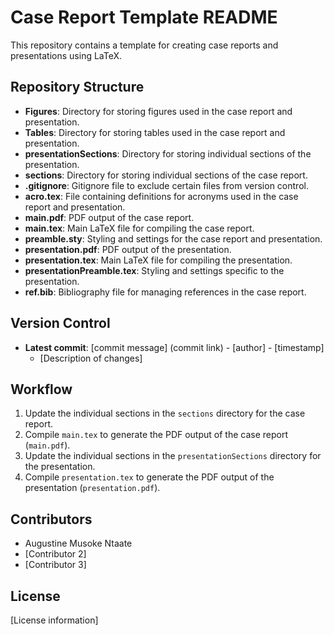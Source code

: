 # Case Report Template README

This repository contains a template for creating case reports and presentations using LaTeX.

## Repository Structure

- **Figures**: Directory for storing figures used in the case report and presentation.
- **Tables**: Directory for storing tables used in the case report and presentation.
- **presentationSections**: Directory for storing individual sections of the presentation.
- **sections**: Directory for storing individual sections of the case report.
- **.gitignore**: Gitignore file to exclude certain files from version control.
- **acro.tex**: File containing definitions for acronyms used in the case report and presentation.
- **main.pdf**: PDF output of the case report.
- **main.tex**: Main LaTeX file for compiling the case report.
- **preamble.sty**: Styling and settings for the case report and presentation.
- **presentation.pdf**: PDF output of the presentation.
- **presentation.tex**: Main LaTeX file for compiling the presentation.
- **presentationPreamble.tex**: Styling and settings specific to the presentation.
- **ref.bib**: Bibliography file for managing references in the case report.

## Version Control

- **Latest commit**: [commit message] (commit link) - [author] - [timestamp]
  - [Description of changes]
  
## Workflow

1. Update the individual sections in the `sections` directory for the case report.
2. Compile `main.tex` to generate the PDF output of the case report (`main.pdf`).
3. Update the individual sections in the `presentationSections` directory for the presentation.
4. Compile `presentation.tex` to generate the PDF output of the presentation (`presentation.pdf`).

## Contributors

- Augustine Musoke Ntaate
- [Contributor 2]
- [Contributor 3]

## License

[License information]
